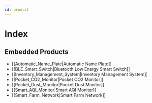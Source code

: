 ```yaml
---
id: product
---
```

# Index

## Embedded Products

- [[Automatic_Name_Plate|Automatic Name Plate]]
- [[BLE_Smart_Switch|Bluetooth Low Energy Smart Switch]]
- [[Inventory_Management_System|Inventory Management System]]
- [[Pocket_CO2_Monitor|Pocket CO2 Monitor]]
- [[Pocket_Dust_Monitor|Pocket Dust Monitor]]
- [[Smart_AQI_Monitor|Smart AQI Monitor]]
- [[Smart_Farm_Network|Smart Farm Network]]